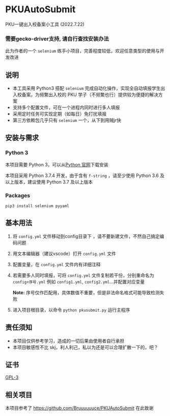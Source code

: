 # PKUAutoSubmit
PKU一键出入校备案小工具 (2022.7.22)

### 需要gecko-driver支持, 请自行查找安装办法



此为作者的一个 `selenium` 练手小项目，完善程度较低，欢迎任意类型的使用与开发改进


## 说明

- 本工具采用 Python3 搭配 `selenium` 完成自动化操作，实现全自动填报学生出入校备案，为频繁出入校的 PKU 学子（不频繁也行）提供较为便捷的解决方案
- 支持多个配置文件，可在一个进程内同时进行多人填报
- 采用定时任务可实现定期（如每日）免打扰填报
- 第三方依赖包几乎只有 `selenium` 一个，从下到用贼jr快

## 安装与需求

### Python 3

本项目需要 Python 3，可以从[Python 官网](https://www.python.org/)下载安装

本项目采用 Python 3.7.4 开发，由于含有 `f-string` ，请至少使用 Python 3.6 及以上版本，建议使用 Python 3.7 及以上版本

### Packages


```
pip3 install selenium pyyaml
```


## 基本用法

1. 将 `config.yml` 文件移动到config目录下 ，请不要新建文件，不然自己搞定编码问题

2. 用文本编辑器（建议vscode）打开 `config.yml` 文件

3. 配置变量，在 `config.yml` 文件内有详细注释

4. 若需要多人同时填报，可将 `config.yml` 文件复制若干份，分别重命名为 `config+序号.yml` 例如 `config1.yml`,  `config2.yml`...并配置对应变量

   **Note:** 序号仅作匹配用，具体数值不重要，但是非法命名格式可能导致检测失败

5. 进入项目根目录，以命令 `python pkusubmit.py` 运行主程序


## 责任须知

- 本项目仅供参考学习，造成的一切后果由使用者自行承担
- 本项目敏感性不比 skj，利人利己，私以为还是可以合理扩散一下的，吧？

## 证书

[GPL-3](https://www.gnu.org/licenses/gpl-3.0.en.html)

## 相关项目

本项目参考了 https://github.com/Bruuuuuuce/PKUAutoSubmit 在此致谢

